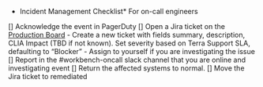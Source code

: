 * Incident Management Checklist*
For on-call engineers

[] Acknowledge the event in PagerDuty
[] Open a Jira ticket on the [Production Board](https://broadworkbench.atlassian.net/secure/RapidBoard.jspa?rapidView=15&projectKey=PROD&selectedIssue=PROD-324)
    - Create a new ticket with fields summary, description, CLIA Impact (TBD if not known).  Set severity based on Terra Support SLA, defaulting to “Blocker”
    - Assign to yourself if you are investigating the issue
[] Report in the #workbench-oncall slack channel that you are online and investigating event
[] Return the affected systems to normal.
[] Move the Jira ticket to remediated
